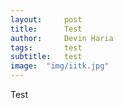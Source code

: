 ```yaml
---
layout:     post
title:      Test
author:     Devin Haria
tags: 		test
subtitle:  	test
image:  "img/iitk.jpg"  
---
```

<!-- Start Writing Below in Markdown -->

Test

